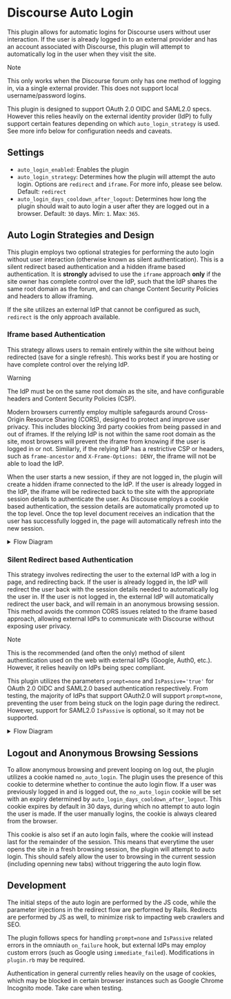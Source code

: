 # Discourse Auto Login

This plugin allows for automatic logins for Discourse users without user interaction. If the user is already logged in to an external provider and has an account associated with Discourse, this plugin will attempt to automatically log in the user when they visit the site.

> [!NOTE]
> This only works when the Discourse forum only has one method of logging in, via a single external provider. This does not support local username/password logins.

This plugin is designed to support OAuth 2.0 OIDC and SAML2.0 specs. However this relies heavily on the external identity provider (IdP) to fully support certain features depending on which `auto_login_strategy` is used. See more info below for configuration needs and caveats.

## Settings
* `auto_login_enabled`: Enables the plugin
* `auto_login_strategy`: Determines how the plugin will attempt the auto login. Options are `redirect` and `iframe`. For more info, please see below. Default: `redirect`
* `auto_login_days_cooldown_after_logout`: Determines how long the plugin should wait to auto login a user after they are logged out in a browser. Default: `30` days. Min: `1`. Max: `365`.

## Auto Login Strategies and Design

This plugin employs two optional strategies for performing the auto login without user interaction (otherwise known as silent authentication). This is a silent redirect based authentication and a hidden iframe based authentication. It is **strongly** advised to use the `iframe` approach **only** if the site owner has complete control over the IdP, such that the IdP shares the same root domain as the forum, and can change Content Security Policies and headers to allow iframing.

If the site utilizes an external IdP that cannot be configured as such, `redirect` is the only approach available.

### Iframe based Authentication

This strategy allows users to remain entirely within the site without being redirected (save for a single refresh). This works best if you are hosting or have complete control over the relying IdP.

> [!WARNING]
> The IdP must be on the same root domain as the site, and have configurable headers and Content Security Policies (CSP).
>
> Modern browsers currently employ multiple safegaurds around Cross-Origin Resource Sharing (CORS), designed to protect and improve user privacy. This includes blocking 3rd party cookies from being passed in and out of iframes. If the relying IdP is not within the same root domain as the site, most browsers will prevent the iframe from knowing if the user is logged in or not. Similarly, if the relying IdP has a restrictive CSP or headers, such as `frame-ancestor` and `X-Frame-Options: DENY`, the iframe will not be able to load the IdP.

When the user starts a new session, if they are not logged in, the plugin will create a hidden iframe connected to the IdP. If the user is already logged in the IdP, the iframe will be redirected back to the site with the appropriate session details to authenticate the user. As Discouse employs a cookie based authentication, the session details are automatically promoted up to the top level. Once the top level document receives an indication that the user has successfully logged in, the page will automatically refresh into the new session.

<details>
<summary>Flow Diagram</summary>

```mermaid
sequenceDiagram
  participant U as User
  participant D as Discourse
  box Hidden Iframe
  participant F as Hidden Iframe
  participant I as Identity Provider
  end
  U<<->>D: starts new browsing session
  D->>D: Checks if logged in or<br/> has no_auto_login cookie
  D--)F: create hidden iframe
  F<<-->>D: Listen for postMessage from iframe
  F->>F: open /login
  F->>+I: redirect to IdP
  I-->>F: redirect back to site if logged in
  F->>F: validate logged in session
  F->>D: Send message confirming successful login
  D->>U: Refresh browser
  U<<->>D: continue browsing session logged in
```
</details>

### Silent Redirect based Authentication

This strategy involves redirecting the user to the external IdP with a log in page, and redirecting back. If the user is already logged in, the IdP will redirect the user back with the session details needed to automatically log the user in. If the user is not logged in, the external IdP will automatically redirect the user back, and will remain in an anonymous browsing session. This method avoids the common CORS issues related to the iframe based approach, allowing external IdPs to communicate with Discourse without exposing user privacy.

> [!NOTE]
> This is the recommended (and often the only) method of silent authentication used on the web with external IdPs (Google, Auth0, etc.). However, it relies heavily on IdPs being spec compliant.

This plugin utilizes the parameters `prompt=none` and `IsPassive='true'` for OAuth 2.0 OIDC and SAML2.0 based authentication respectively. From testing, the majority of IdPs that support OAuth2.0 will support `prompt=none`, preventing the user from being stuck on the login page during the redirect. However, support for SAML2.0 `IsPassive` is optional, so it may not be supported.

<details>
<summary>Flow Diagram</summary>

```mermaid
sequenceDiagram
  participant U as User
  participant D as Discourse
  participant I as External Identity Provider
  U<<->>D: starts new browsing session
  D-->>U: display loading splash
  D->>D: Checks if logged in or<br/> has no_auto_login cookie
  D-->U: redirect to external IdP
  U->>I: redirected with prompt=none or IsPassive='true'
  Note over D,I: Perform OAuth authentication<br/> or SAML handshake
  alt is already logged in
    I-->>U: redirect with session details
    D<<->>U: display browsing session as logged in
  else is not logged in
    I-->>U: redirect with error
    U-->>D: process error
    D->>U: display browsing session as anonymous
  end
```
</details>

## Logout and Anonymous Browsing Sessions

To allow anonymous browsing and prevent looping on log out, the plugin utilizes a cookie named `no_auto_login`. The plugin uses the presence of this cookie to determine whether to continue the auto login flow. If a user was previously logged in and is logged out, the `no_auto_login` cookie will be set with an expiry determined by `auto_login_days_cooldown_after_logout`. This cookie expires by default in 30 days, during which no attempt to auto login the user is made. If the user manually logins, the cookie is always cleared from the browser.

This cookie is also set if an auto login fails, where the cookie will instead last for the remainder of the session. This means that everytime the user opens the site in a fresh browsing session, the plugin will attempt to auto login. This should safely allow the user to browsing in the current session (including openning new tabs) without triggering the auto login flow.

## Development

The initial steps of the auto login are performed by the JS code, while the parameter injections in the redirect flow are performed by Rails. Redirects are performed by JS as well, to minimize risk to impacting web crawlers and SEO.

The plugin follows specs for handling `prompt=none` and `IsPassive` related errors in the omniauth `on_failure` hook, but external IdPs may employ custom errors (such as Google using `immediate_failed`). Modifications in `plugin.rb` may be required.

Authentication in general currently relies heavily on the usage of cookies, which may be blocked in certain browser instances such as Google Chrome Incognito mode. Take care when testing.
